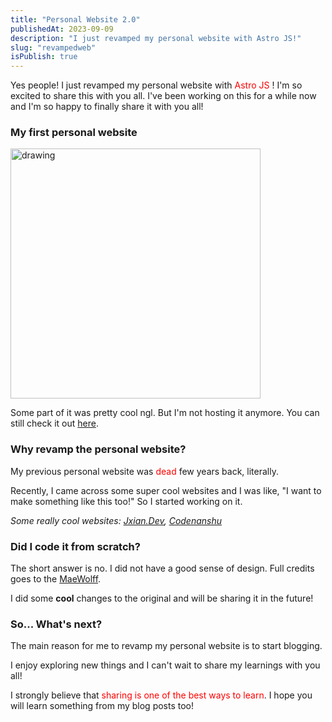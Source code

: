 ```yaml
---
title: "Personal Website 2.0"
publishedAt: 2023-09-09
description: "I just revamped my personal website with Astro JS!"
slug: "revampedweb"
isPublish: true
---
```


Yes people! I just revamped my personal website with <span style="color:red">Astro JS</span> ! I'm so excited to share this with you all. I've been working on this for a while now and I'm so happy to finally share it with you all!

### My first personal website
<img src="https://user-images.githubusercontent.com/56620672/150448681-6b24401f-0bcf-4c50-8861-55a9afa7e3e1.png" alt="drawing" width="400px"/>

Some part of it was pretty cool ngl. But I'm not hosting it anymore. You can still check it out [here](https://github.com/Leykwan132/personal-web).


### Why revamp the personal website?

My previous personal website was <span style="color:red">dead</span> few years back, literally.

Recently, I came across some super cool websites and I was like, "I want to make something like this too!" So I started working on it.

_Some really cool websites: [Jxian.Dev](https://jxian.dev/), [Codenanshu](https://codenanshu.in/)_


### Did I code it from scratch?

The short answer is no. I did not have a good sense of design. Full credits goes to the [MaeWolff](https://github.com/MaeWolff/astro-portfolio-template).

I did some **cool** changes to the original and will be sharing it in the future!

### So... What's next?

The main reason for me to revamp my personal website is to start blogging.

I enjoy exploring new things and I can't wait to share my learnings with you all!

I strongly believe that <span style="color:red">sharing is one of the best ways to learn</span>. I hope you will learn something from my blog posts too!

